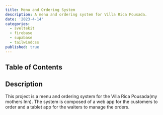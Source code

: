 ```yaml
---
title: Menu and Ordering System
description: A menu and ordering system for Villa Rica Pousada.
date: '2023-4-14'
categories:
  - sveltekit
  - firebase
  - supabase
  - tailwindcss
published: true
---
```


## Table of Contents

## Description
This project is a menu and ordering system for the Villa Rica Pousada(my mothers Inn). The system is composed of a web app for the customers to order and a tablet app for the waiters to manage the orders.